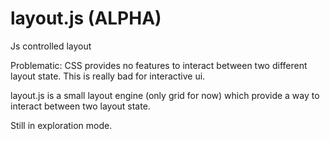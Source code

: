 # layout.js (ALPHA)
Js controlled layout

Problematic: CSS provides no features to interact between two different layout state. This is really bad for interactive ui.

layout.js is a small layout engine (only grid for now) which provide a way to interact between two layout state.

Still in exploration mode. 
